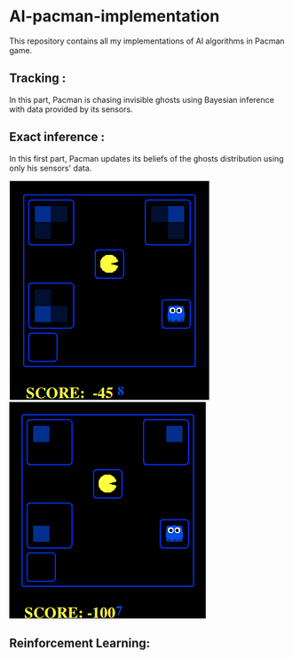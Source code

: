 # AI-pacman-implementation
This repository contains all my implementations of AI algorithms in Pacman game. 

## Tracking :
In this part, Pacman is chasing invisible ghosts using Bayesian inference with data provided by its sensors. 
## Exact inference :
In this first part, Pacman updates its beliefs of the ghosts distribution using only his sensors' data.

![Alt text](/img/tracking/1.png?raw=true)
![Alt text](/img/tracking/2.png?raw=true)


## Reinforcement Learning: 

